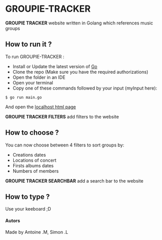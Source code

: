 # GROUPIE-TRACKER

**GROUPIE TRACKER** website written in Golang which references music groups


## How to run it ?
To run GROUPIE-TRACKER :
   * Install or Update the latest version of [Go](https://go.dev/doc/install)
   * Clone the repo (Make sure you have the required authorizations)
   * Open the folder in an IDE
   * Open your terminal
   * Copy one of these commands followed by your input (myInput here):
```
$ go run main.go
```

And open the [localhost html page](http://localhost:8080)

**GROUPIE TRACKER FILTERS** add filters to the website

## How to choose ?
You can now choose between 4 filters to sort groups by:
   * Creations dates
   * Locations of concert
   * Firsts albums dates
   * Numbers of members

**GROUPIE TRACKER SEARCHBAR** add a search bar to the website

## How to type ?
Use your keeboard ;D

#### Autors
Made by Antoine .M, Simon .L